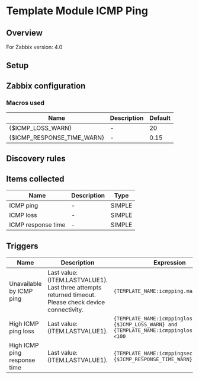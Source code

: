 
# Template Module ICMP Ping

## Overview

For Zabbix version: 4.0  

## Setup


## Zabbix configuration


### Macros used

|Name|Description|Default|
|----|-----------|-------|
|{$ICMP_LOSS_WARN}|-|20|
|{$ICMP_RESPONSE_TIME_WARN}|-|0.15|


## Discovery rules


## Items collected

|Name|Description|Type|
|----|-----------|----|
|ICMP ping|-|SIMPLE|
|ICMP loss|-|SIMPLE|
|ICMP response time|-|SIMPLE|


## Triggers

|Name|Description|Expression|Severity|
|----|-----------|----|----|
|Unavailable by ICMP ping|Last value: {ITEM.LASTVALUE1}.</br>Last three attempts returned timeout.  Please check device connectivity.|`{TEMPLATE_NAME:icmpping.max(#3)}=0`|HIGH|
|High ICMP ping loss|Last value: {ITEM.LASTVALUE1}.|`{TEMPLATE_NAME:icmppingloss.min(5m)}>{$ICMP_LOSS_WARN} and {TEMPLATE_NAME:icmppingloss.min(5m)}<100`|WARNING|
|High ICMP ping response time|Last value: {ITEM.LASTVALUE1}.|`{TEMPLATE_NAME:icmppingsec.avg(5m)}>{$ICMP_RESPONSE_TIME_WARN}`|WARNING|


